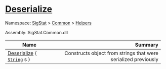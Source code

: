 # [Deserialize](./SerializationHelper-100664028.md)

Namespace: [SigStat]() > [Common](./../../README.md) > [Helpers](./../README.md)

Assembly: SigStat.Common.dll

| Name | Summary  |
| ------| -----------:|
| [Deserialize](./SerializationHelper-100664028.md) ( [`String`](https://docs.microsoft.com/en-us/dotnet/api/System.String) s ) | Constructs object from strings that were serialized previously
